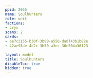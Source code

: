 ```yaml
---
ppid: 2065
name: Soulhunters
role: unit
factions:
- cryx
scans: 2
cards:
- ae7c2155-b30f-3b99-a550-da8f43b1b82e
- 42ae93de-4d2c-3b50-a3ec-36e504a36123

layout: model
title: Soulhunters
disableToc: true
hidden: true
---
```

